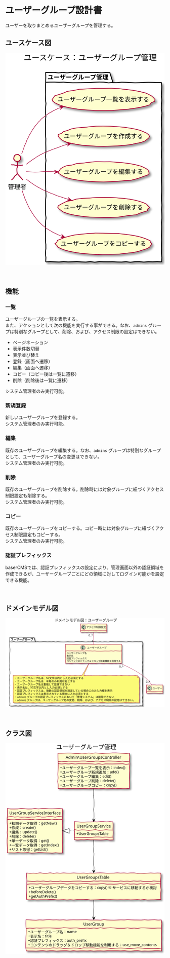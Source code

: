 # ユーザーグループ設計書

ユーザーを取りまとめるユーザーグループを管理する。

## ユースケース図
![クラス図：ユーザーグループ管理画面](../../svg/use_case/user_groups.svg)

　
## 機能
### 一覧
ユーザーグループの一覧を表示する。  
また、アクションとして次の機能を実行する事ができる。なお、`admins` グループは特別なグループとして、削除、および、アクセス制限の設定はできない。
- ページネーション
- 表示件数切替
- 表示並び替え
- 登録（画面へ遷移）
- 編集（画面へ遷移）
- コピー（コピー後は一覧に遷移）
- 削除（削除後は一覧に遷移）

システム管理者のみ実行可能。

### 新規登録
新しいユーザーグループを登録する。  
システム管理者のみ実行可能。

### 編集
既存のユーザーグループを編集する。なお、`admins` グループは特別なグループとして、ユーザーグループ名の変更はできない。  
システム管理者のみ実行可能。

### 削除
既存のユーザーグループを削除する。削除時には対象グループに紐づくアクセス制限設定も削除する。  
システム管理者のみ実行可能。

### コピー
既存のユーザーグループをコピーする。コピー時には対象グループに紐づくアクセス制限設定もコピーする。  
システム管理者のみ実行可能。

### 認証プレフィックス
baserCMSでは、認証プレフィックスの設定により、管理画面以外の認証領域を作成できるが、ユーザーグループごとにどの領域に対してログイン可能かを設定できる機能。

　
## ドメインモデル図

![クラス図：ユーザーグループ管理画面](../../svg/domain_model/user_groups.svg)

　
## クラス図

![クラス図：ユーザーグループ管理画面](../../svg/class/manage_user_groups.svg)

